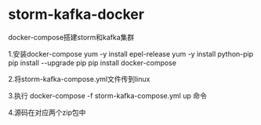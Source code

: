 # storm-kafka-docker
docker-compose搭建storm和kafka集群

1.安装docker-compose
yum -y install epel-release
yum -y install python-pip
pip install --upgrade pip
pip install docker-compose 

2.将storm-kafka-compose.yml文件传到linux

3.执行 docker-compose -f storm-kafka-compose.yml up 命令

4.源码在对应两个zip包中

